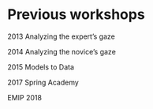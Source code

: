 # Previous workshops
2013 Analyzing the expert’s gaze

2014 Analyzing the novice’s gaze

2015 Models to Data

2017 Spring Academy

EMIP 2018